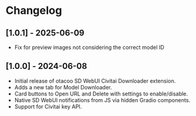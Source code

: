 # Changelog

## [1.0.1] - 2025-06-09
- Fix for preview images not considering the correct model ID

## [1.0.0] - 2024-06-08
- Initial release of otacoo SD WebUI Civitai Downloader extension.
- Adds a new tab for Model Downloader.
- Card buttons to Open URL and Delete with settings to enable/disable.
- Native SD WebUI notifications from JS via hidden Gradio components.
- Support for Civitai key API.


